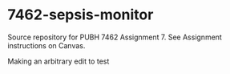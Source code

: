 # 7462-sepsis-monitor

Source repository for PUBH 7462 Assignment 7. See Assignment instructions on Canvas.

Making an arbitrary edit to test
